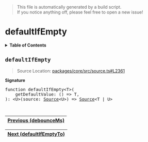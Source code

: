> This file is automatically generated by a build script.<br>If you notice anything off, please feel free to open a new issue!

# defaultIfEmpty

<details><summary><b>Table of Contents</b></summary><br>

1. [<code>defaultIfEmpty</code>](#defaultIfEmpty)</details>

## <a name="defaultIfEmpty"></a><code>defaultIfEmpty</code>

> Source Location: [packages\/core\/src\/source.ts#L2361](..\/..\/packages\/core\/src\/source.ts#L2361)

<b>Signature</b>

<pre>function defaultIfEmpty&lt;T&gt;(<br>    getDefaultValue: () =&gt; T,<br>): &lt;U&gt;(source: <a href="../01-api-basics/03-Source.md#Source-Interface">Source</a>&lt;U&gt;) =&gt; <a href="../01-api-basics/03-Source.md#Source-Interface">Source</a>&lt;T | U&gt;</pre><br>

| [Previous \(debounceMs\)](011-debounceMs.md#readme) |
| --- |

<div align="right">

| [Next \(defaultIfEmptyTo\)](013-defaultIfEmptyTo.md#readme) |
| --- |
</div>
